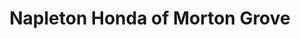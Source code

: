 ---
title: "Napleton Honda of Morton Grove"
url: /morton-grove/napleton-honda-of-morton-grove-north-waukegan-road/
shop: car
---